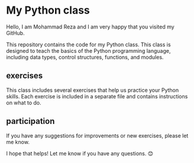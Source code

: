 # My Python class
Hello, I am Mohammad Reza and I am very happy that you visited my GitHub.

This repository contains the code for my Python class. This class is designed to teach the basics of the Python programming language, including data types, control structures, functions, and modules.

## exercises

This class includes several exercises that help us practice your Python skills. Each exercise is included in a separate file and contains instructions on what to do.

## participation

If you have any suggestions for improvements or new exercises, please let me know.

I hope that helps! Let me know if you have any questions. 😊
